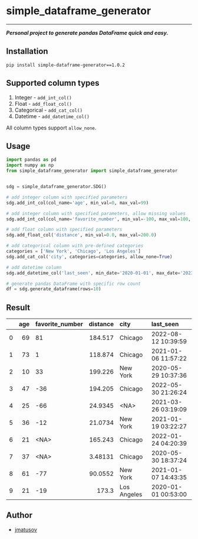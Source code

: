 # simple_dataframe_generator
___

**_Personal project to generate pandas DataFrame quick and easy._**

## Installation

```
pip install simple-dataframe-generator==1.0.2
```

## Supported column types

1. Integer - ```add_int_col()```
2. Float - ```add_float_col()```
3. Categorical - ```add_cat_col()```
4. Datetime - ```add_datetime_col()```

All column types support ```allow_none```.


## Usage

```python
import pandas as pd
import numpy as np
from simple_dataframe_generator import simple_dataframe_generator


sdg = simple_dataframe_generator.SDG()

# add integer column with specified parameters
sdg.add_int_col(col_name='age', min_val=0, max_val=99)

# add integer column with specified parameters, allow missing values
sdg.add_int_col(col_name='favorite_number', min_val=-100, max_val=100, allow_none=True, none_prob=10)

# add float column with specified parameters
sdg.add_float_col('distance', min_val=0.0, max_val=200.0)

# add categorical column with pre-defined categories
categories = ['New York', 'Chicago', 'Los Angeles']
sdg.add_cat_col('city', categories=categories, allow_none=True)

# add datetime column
sdg.add_datetime_col('last_seen', min_date='2020-01-01', max_date='2023-02-01')

# generate pandas DataFrame with specific row count
df = sdg.generate_dataframe(rows=10)
```

## Result

|     | age | favorite_number | distance | city        | last_seen           |
|----:|----:|:----------------|---------:|:------------|:--------------------|
|   0 |  69 | 81              |  184.517 | Chicago     | 2022-08-12 10:39:59 |
|   1 |  73 | 1               |  118.874 | Chicago     | 2021-01-06 11:57:22 |
|   2 |  10 | 33              |  199.226 | New York    | 2020-05-29 10:37:36 |
|   3 |  47 | -36             |  194.205 | Chicago     | 2022-05-30 21:26:24 |
|   4 |  25 | -66             |  24.9345 | \<NA>       | 2021-03-26 03:19:09 |
|   5 |  36 | -12             |  21.0734 | New York    | 2021-01-19 03:22:27 |
|   6 |  21 | \<NA>           |  165.243 | Chicago     | 2022-01-24 04:20:39 |
|   7 |  37 | \<NA>           |  3.48131 | Chicago     | 2020-05-30 18:37:24 |
|   8 |  61 | -77             |  90.0552 | New York    | 2021-01-07 14:43:35 |
|   9 |  21 | -19             |    173.3 | Los Angeles | 2020-01-01 00:53:00 |

## Author
- [jmatusov](https://github.com/jmatusov)